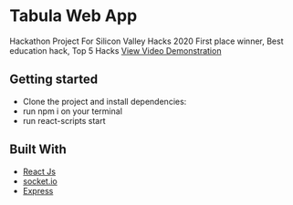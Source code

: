 # Tabula Web App
Hackathon Project For Silicon Valley Hacks 2020
First place winner, Best education hack, Top 5 Hacks
[View Video Demonstration](https://www.youtube.com/watch?v=ki2QPCBCLu0)

## Getting started
- Clone the project and install dependencies:
- run npm i on your terminal
- run react-scripts start

## Built With

* [React Js](https://reactjs.org/) 
* [socket.io](https://socket.io/)
* [Express](https://expressjs.com/)

